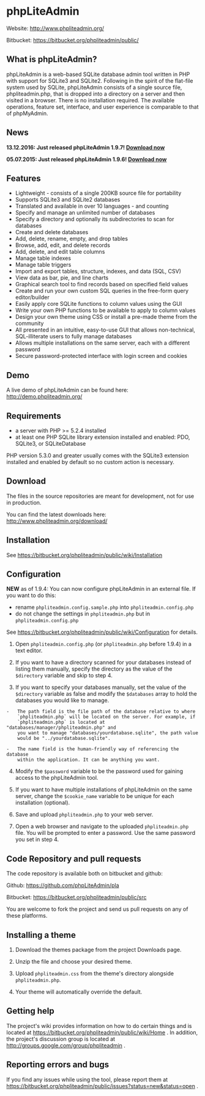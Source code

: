 # phpLiteAdmin

Website: http://www.phpliteadmin.org/

Bitbucket: https://bitbucket.org/phpliteadmin/public/

## What is phpLiteAdmin?

phpLiteAdmin is a web-based SQLite database admin tool written in PHP with
support for SQLite3 and SQLite2. Following in the spirit of the flat-file system
used by SQLite, phpLiteAdmin consists of a single source file, phpliteadmin.php,
that is dropped into a directory on a server and then visited in a browser.
There is no installation required. The available operations, feature set,
interface, and user experience is comparable to that of phpMyAdmin.

## News

**13.12.2016: Just released phpLiteAdmin 1.9.7! [Download now](https://bitbucket.org/phpliteadmin/public/downloads/phpLiteAdmin_v1-9-7.zip)**

**05.07.2015: Just released phpLiteAdmin 1.9.6! [Download now](https://bitbucket.org/phpliteadmin/public/downloads/phpLiteAdmin_v1-9-6.zip)**

## Features

-   Lightweight - consists of a single 200KB source file for portability
-   Supports SQLite3 and SQLite2 databases
-   Translated and available in over 10 languages - and counting
-   Specify and manage an unlimited number of databases
-   Specify a directory and optionally its subdirectories to scan for databases
-   Create and delete databases
-   Add, delete, rename, empty, and drop tables
-   Browse, add, edit, and delete records
-   Add, delete, and edit table columns
-   Manage table indexes
-   Manage table triggers
-   Import and export tables, structure, indexes, and data (SQL, CSV)
-   View data as bar, pie, and line charts
-   Graphical search tool to find records based on specified field values
-   Create and run your own custom SQL queries in the free-form query editor/builder
-   Easily apply core SQLite functions to column values using the GUI
-   Write your own PHP functions to be available to apply to column values
-   Design your own theme using CSS or install a pre-made theme from the community
-   All presented in an intuitive, easy-to-use GUI that allows non-technical, SQL-illiterate users to fully manage databases 
-   Allows multiple installations on the same server, each with a different password
-   Secure password-protected interface with login screen and cookies

## Demo

A live demo of phpLiteAdmin can be found here:
http://demo.phpliteadmin.org/

## Requirements

-   a server with PHP >= 5.2.4 installed
-   at least one PHP SQLite library extension installed and enabled: PDO,
    SQLite3, or SQLiteDatabase
    
PHP version 5.3.0 and greater usually comes with the SQLite3 extension installed
and enabled by default so no custom action is necessary.

## Download

The files in the source repositories are meant for development, not for use in production.

You can find the latest downloads here:
http://www.phpliteadmin.org/download/

## Installation

See https://bitbucket.org/phpliteadmin/public/wiki/Installation


## Configuration

**NEW** as of 1.9.4: You can now configure phpLiteAdmin in an external file. If
you want to do this:

-   rename `phpliteadmin.config.sample.php` into `phpliteadmin.config.php`
-   do not change the settings in `phpliteadmin.php` but in
    `phpliteadmin.config.php`

See https://bitbucket.org/phpliteadmin/public/wiki/Configuration for details.

1.   Open `phpliteadmin.config.php` (or `phpliteadmin.php` before 1.9.4) in
     a text editor.
	
2.   If you want to have a directory scanned for your databases instead of
     listing them manually, specify the directory as the value of the 
     `$directory` variable and skip to step 4. 
	
3.   If you want to specify your databases manually, set the value of the
     `$directory` variable as false and modify the `$databases` array to
     hold the databases you would like to manage.
	
    -   The path field is the file path of the database relative to where
        `phpliteadmin.php` will be located on the server. For example, if
        `phpliteadmin.php` is located at "databases/manager/phpliteadmin.php" and
        you want to manage "databases/yourdatabase.sqlite", the path value
        would be "../yourdatabase.sqlite".
		
    -   The name field is the human-friendly way of referencing the database
        within the application. It can be anything you want.

4.   Modify the `$password` variable to be the password used for gaining access
     to the phpLiteAdmin tool.
	
5.   If you want to have multiple installations of phpLiteAdmin on the same
     server, change the `$cookie_name` variable to be unique for each installation
     (optional).

6.   Save and upload `phpliteadmin.php` to your web server.
	
7.   Open a web browser and navigate to the uploaded `phpliteadmin.php` file. You
     will be prompted to enter a password. Use the same password you set in step 4.
     
## Code Repository and pull requests

The code repository is available both on bitbucket and github:

Github: https://github.com/phpLiteAdmin/pla

Bitbucket: https://bitbucket.org/phpliteadmin/public/src

You are welcome to fork the project and send us pull requests on any of these
platforms.

## Installing a theme
	
1.   Download the themes package from the project Downloads page.
	
2.   Unzip the file and choose your desired theme.
	
3.   Upload `phpliteadmin.css` from the theme's directory alongside
     `phpliteadmin.php`.
	
4.   Your theme will automatically override the default.


## Getting help

The project's wiki provides information on how to do certain things and is
located at https://bitbucket.org/phpliteadmin/public/wiki/Home .
In addition, the project's discussion group is located at
http://groups.google.com/group/phpliteadmin .


## Reporting errors and bugs

If you find any issues while using the tool, please report them at
https://bitbucket.org/phpliteadmin/public/issues?status=new&status=open .